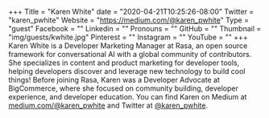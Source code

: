 +++
Title = "Karen White"
date = "2020-04-21T10:25:26-08:00"
Twitter = "karen_pwhite"
Website = "https://medium.com/@karen_pwhite"
Type = "guest"
Facebook = ""
Linkedin = ""
Pronouns = ""
GitHub = ""
Thumbnail = "img/guests/kwhite.jpg"
Pinterest = ""
Instagram = ""
YouTube = ""
+++
Karen White is a Developer Marketing Manager at Rasa, an open source framework for conversational AI with a global community of contributors. She specializes in content and product marketing for developer tools, helping developers discover and leverage new technology to build cool things! Before joining Rasa, Karen was a Developer Advocate at BigCommerce, where she focused on community building, developer experience, and developer education. You can find Karen on Medium at [medium.com/@karen_pwhite](https://medium.com/@karen_pwhite) and Twitter at [@karen_pwhite](https://twitter.com/karen_pwhite).
